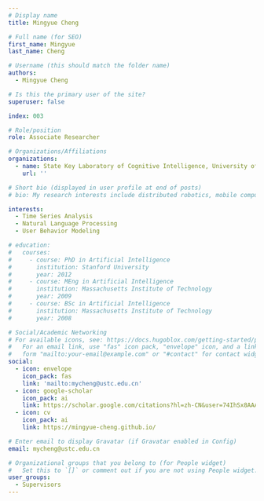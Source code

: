 ```yaml
---
# Display name
title: Mingyue Cheng

# Full name (for SEO)
first_name: Mingyue
last_name: Cheng

# Username (this should match the folder name)
authors:
  - Mingyue Cheng

# Is this the primary user of the site?
superuser: false

index: 003

# Role/position
role: Associate Researcher

# Organizations/Affiliations
organizations:
  - name: State Key Laboratory of Cognitive Intelligence, University of Science and Technology of China
    url: ''

# Short bio (displayed in user profile at end of posts)
# bio: My research interests include distributed robotics, mobile computing and programmable matter.

interests:
  - Time Series Analysis
  - Natural Language Processing
  - User Behavior Modeling

# education:
#   courses:
#     - course: PhD in Artificial Intelligence
#       institution: Stanford University
#       year: 2012
#     - course: MEng in Artificial Intelligence
#       institution: Massachusetts Institute of Technology
#       year: 2009
#     - course: BSc in Artificial Intelligence
#       institution: Massachusetts Institute of Technology
#       year: 2008

# Social/Academic Networking
# For available icons, see: https://docs.hugoblox.com/getting-started/page-builder/#icons
#   For an email link, use "fas" icon pack, "envelope" icon, and a link in the
#   form "mailto:your-email@example.com" or "#contact" for contact widget.
social:
  - icon: envelope
    icon_pack: fas
    link: 'mailto:mycheng@ustc.edu.cn'
  - icon: google-scholar
    icon_pack: ai
    link: https://scholar.google.com/citations?hl=zh-CN&user=74IhSx8AAAAJ
  - icon: cv
    icon_pack: ai
    link: https://mingyue-cheng.github.io/

# Enter email to display Gravatar (if Gravatar enabled in Config)
email: mycheng@ustc.edu.cn

# Organizational groups that you belong to (for People widget)
#   Set this to `[]` or comment out if you are not using People widget.
user_groups:
  - Supervisors
---
```


